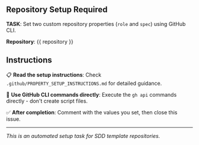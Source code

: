 ## Repository Setup Required

**TASK**: Set two custom repository properties (`role` and `spec`) using GitHub CLI.

**Repository**: {{ repository }}

## Instructions

📋 **Read the setup instructions**: Check `.github/PROPERTY_SETUP_INSTRUCTIONS.md` for detailed guidance.

🔧 **Use GitHub CLI commands directly**: Execute the `gh api` commands directly - don't create script files.

✅ **After completion**: Comment with the values you set, then close this issue.

---

*This is an automated setup task for SDD template repositories.*
